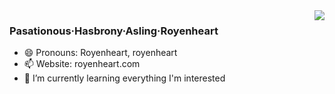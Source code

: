 <img align="right" src="https://github-readme-stats.vercel.app/api?username=royenheart&show_icons=true&icon_color=fff238&text_color=0099ff&bg_color=ffffff&hide_title=true" />

###  Pasationous·Hasbrony·Asling·Royenheart

- 😄 Pronouns: Royenheart, royenheart
- 📫 Website: royenheart.com
- 🌱 I’m currently learning everything I'm interested
